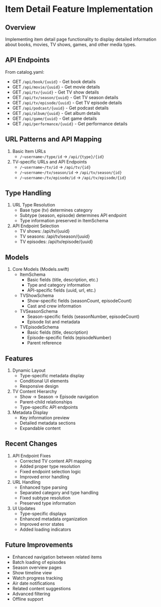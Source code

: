 # Item Detail Feature Implementation

## Overview
Implementing item detail page functionality to display detailed information about books, movies, TV shows, games, and other media types.

## API Endpoints
From catalog.yaml:
- GET `/api/book/{uuid}` - Get book details
- GET `/api/movie/{uuid}` - Get movie details
- GET `/api/tv/{uuid}` - Get TV show details
- GET `/api/tv/season/{uuid}` - Get TV season details
- GET `/api/tv/episode/{uuid}` - Get TV episode details
- GET `/api/podcast/{uuid}` - Get podcast details
- GET `/api/album/{uuid}` - Get album details
- GET `/api/game/{uuid}` - Get game details
- GET `/api/performance/{uuid}` - Get performance details

## URL Patterns and API Mapping
1. Basic Item URLs
   - `/~username~/type/id` → `/api/{type}/{id}`
2. TV-specific URLs and API Endpoints
   - `/~username~/tv/id` → `/api/tv/{id}`
   - `/~username~/tv/season/id` → `/api/tv/season/{id}`
   - `/~username~/tv/episode/id` → `/api/tv/episode/{id}`

## Type Handling
1. URL Type Resolution
   - Base type (tv) determines category
   - Subtype (season, episode) determines API endpoint
   - Type information preserved in ItemSchema
2. API Endpoint Selection
   - TV shows: /api/tv/{uuid}
   - TV seasons: /api/tv/season/{uuid}
   - TV episodes: /api/tv/episode/{uuid}

## Models
1. Core Models (Models.swift)
   - ItemSchema
     - Basic fields (title, description, etc.)
     - Type and category information
     - API-specific fields (uuid, url, etc.)
   - TVShowSchema
     - Show-specific fields (seasonCount, episodeCount)
     - Cast and crew information
   - TVSeasonSchema
     - Season-specific fields (seasonNumber, episodeCount)
     - Episode list and metadata
   - TVEpisodeSchema
     - Basic fields (title, description)
     - Episode-specific fields (episodeNumber)
     - Parent reference

## Features
1. Dynamic Layout
   - Type-specific metadata display
   - Conditional UI elements
   - Responsive design
2. TV Content Hierarchy
   - Show → Season → Episode navigation
   - Parent-child relationships
   - Type-specific API endpoints
3. Metadata Display
   - Key information preview
   - Detailed metadata sections
   - Expandable content

## Recent Changes
1. API Endpoint Fixes
   - Corrected TV content API mapping
   - Added proper type resolution
   - Fixed endpoint selection logic
   - Improved error handling
2. URL Handling
   - Enhanced type parsing
   - Separated category and type handling
   - Fixed subtype resolution
   - Preserved type information
3. UI Updates
   - Type-specific displays
   - Enhanced metadata organization
   - Improved error states
   - Added loading indicators

## Future Improvements
- Enhanced navigation between related items
- Batch loading of episodes
- Season overview pages
- Show timeline view
- Watch progress tracking
- Air date notifications
- Related content suggestions
- Advanced filtering
- Offline support 